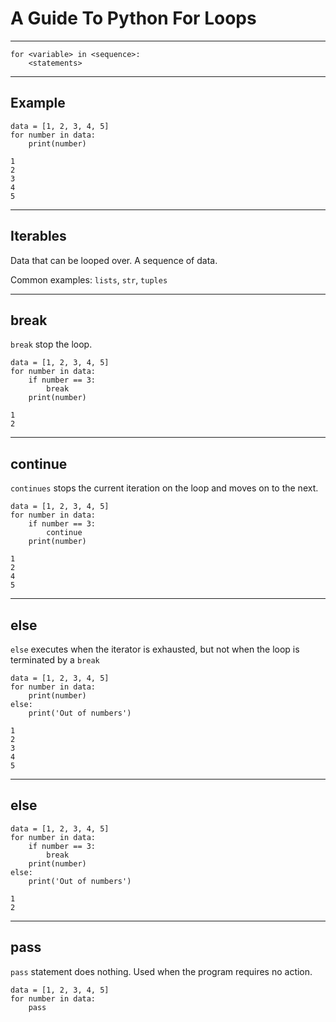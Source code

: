 # A Guide To Python For Loops
---

```
for <variable> in <sequence>:
	<statements>
```

---
## Example

```
data = [1, 2, 3, 4, 5]
for number in data:
    print(number)
```

```
1
2
3
4
5
```
---

## Iterables

Data that can be looped over. A sequence of data.

Common examples: `lists`, `str`, `tuples`


---
## break

`break` stop the loop.

```
data = [1, 2, 3, 4, 5]
for number in data:
    if number == 3:
        break
    print(number)
```

```
1
2
```
---
## continue

`continues` stops the current iteration on the loop and moves on to the next.

```
data = [1, 2, 3, 4, 5]
for number in data:
    if number == 3:
        continue
    print(number)
```

```
1
2
4
5
```
---
## else

`else` executes when the iterator is exhausted, but not when the loop is terminated by a `break`

```
data = [1, 2, 3, 4, 5]
for number in data:
    print(number)
else:
    print('Out of numbers')
```

```
1
2
3
4
5
```

---
## else

```
data = [1, 2, 3, 4, 5]
for number in data:
    if number == 3:
        break
    print(number)
else:
    print('Out of numbers')
```

```
1
2
```

---
## pass

`pass` statement does nothing. Used when the program requires no action.


```
data = [1, 2, 3, 4, 5]
for number in data:
    pass
```
